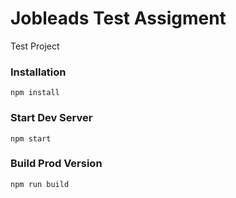 # Jobleads Test Assigment

Test Project


### Installation

```
npm install
```

### Start Dev Server

```
npm start
```

### Build Prod Version

```
npm run build
```
